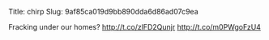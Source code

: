 Title: chirp
Slug: 9af85ca019d9bb890dda6d86ad07c9ea

Fracking under our homes? <a href="http://t.co/zlFD2Qunjr">http://t.co/zlFD2Qunjr</a> <a href="http://t.co/m0PWgoFzU4">http://t.co/m0PWgoFzU4</a>
